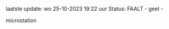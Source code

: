 laatste update: 
wo 25-10-2023 19:22   uur 
Status: FAALT - geel - 
<div class="service Y">microstation</div>